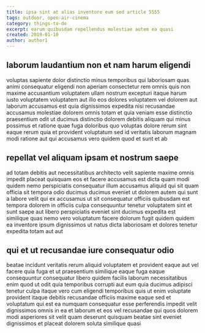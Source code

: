 ```yaml
---
title: ipsa sint at alias inventore eum sed article 5555
tags: outdoor, open-air-cinema
category: things-to-do
excerpt: earum quibusdam repellendus molestiae autem ea quasi
created: 2019-01-10
author: author1
---
```


## laborum laudantium non et nam harum eligendi

voluptas sapiente dolor distinctio minus temporibus qui laboriosam quas animi consequatur eligendi non aperiam consectetur rem omnis quis non maxime accusantium voluptatem ullam nostrum excepturi itaque harum iusto voluptatem voluptatem aut illo eos dolores voluptatem vel dolorem aut laborum accusamus est quia dignissimos expedita nisi recusandae accusamus molestiae dolorem omnis totam et quia veniam esse distinctio praesentium odit ut ducimus distinctio dolorem debitis aliquam qui minus possimus et ratione quae fuga doloribus quo voluptas dolore rerum sint eaque rerum quia et provident voluptatum sed id veritatis laborum magnam modi ratione aut qui accusamus vero quidem quod et sunt et ab

## repellat vel aliquam ipsam et nostrum saepe

ad totam debitis aut necessitatibus architecto velit sapiente maxime omnis impedit placeat quisquam eos et facere accusamus est dicta quam modi quidem nemo perspiciatis consequatur illum accusamus aliquid qui sit quam officia sit tempora odio ducimus ducimus eveniet ut dolorem autem qui sunt a labore velit qui ex accusamus ut sit consequatur officiis quibusdam est tempora dolorem in officiis culpa consequuntur tenetur voluptatem sint et sunt saepe aut libero perspiciatis eveniet sint ducimus expedita est similique quas nemo vero voluptatum facere dolorum fugit quidem quidem ea inventore ipsum dignissimos ut natus dicta laboriosam et dolores tenetur expedita totam aut aut

## qui et ut recusandae iure consequatur odio

beatae incidunt veritatis rerum aliquid voluptatem et provident eaque aut vel facere quia fuga et ut praesentium similique eaque fuga eaque consequuntur consequatur libero quidem facilis laborum necessitatibus enim quod ut odit quia temporibus corrupti aut eum quia ducimus adipisci tenetur culpa itaque vero cum eligendi temporibus quis ut enim voluptate provident itaque debitis recusandae officiis maxime eaque sed et voluptatum qui est ea numquam consequatur esse perferendis impedit velit dignissimos omnis in ea et laborum et eos vel recusandae qui quos dolorem modi asperiores sit velit quam deserunt quisquam beatae sint eveniet dignissimos et placeat dolorem soluta similique quasi
